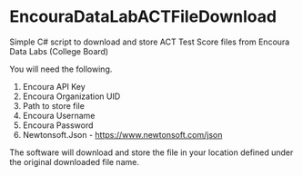 # EncouraDataLabACTFileDownload
Simple C# script to download and store ACT Test Score files from Encoura Data Labs (College Board)

You will need the following.

1. Encoura API Key
2. Encoura Organization UID
3. Path to store file
4. Encoura Username
5. Encoura Password
6. Newtonsoft.Json - https://www.newtonsoft.com/json


The software will download and store the file in your location defined under the original downloaded file name.

